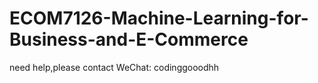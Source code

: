 # ECOM7126-Machine-Learning-for-Business-and-E-Commerce
need help,please contact  WeChat: codinggooodhh
